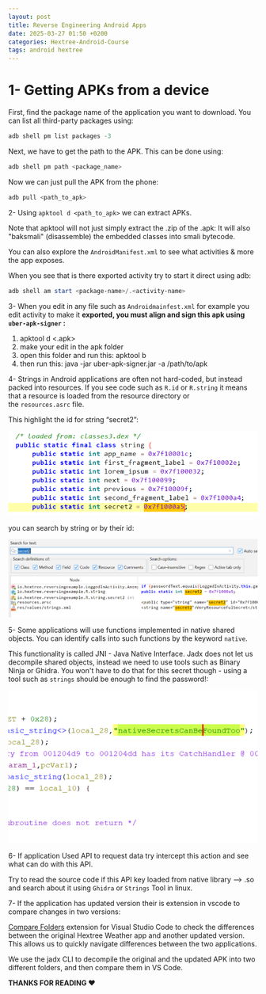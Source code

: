 ```yaml
---
layout: post
title: Reverse Engineering Android Apps
date: 2025-03-27 01:50 +0200
categories: Hextree-Android-Course
tags: android hextree
---
```

# **1- Getting APKs from a device**

First, find the package name of the application you want to download. You can list all third-party packages using:

```powershell
adb shell pm list packages -3
```

Next, we have to get the path to the APK. This can be done using:

```powershell
adb shell pm path <package_name>
```

Now we can just pull the APK from the phone:

```powershell
adb pull <path_to_apk>
```

2- Using `apktool d <path_to_apk>` we can extract APKs.

Note that apktool will not just simply extract the .zip of the .apk: It will also "baksmali" (disassemble) the embedded classes into smali bytecode.

You can also explore the `AndroidManifest.xml` to see what activities & more the app exposes.


When you see that is there exported activity try to start it direct using adb:

```powershell
adb shell am start <package-name>/.<activity-name>
```


3- When you edit in any file such as `Androidmainfest.xml`  for example you edit activity to make it **exported, you must align and sign this apk using `uber-apk-signer` :**
1. apktool d <.apk>
2. make your edit in the apk folder 
3. open this folder and run this: apktool b
4. then run this: java -jar uber-apk-signer.jar -a /path/to/apk

4- Strings in Android applications are often not hard-coded, but instead packed into resources. If you see code such as `R.id` or `R.string` it means that a resource is loaded from the resource directory or the `resources.asrc` file.

This highlight the id for string “secret2”: 

![](/Images/hextreeCourseImages/image1.png)

you can search by string or by their id:

![](/Images/hextreeCourseImages/image2.png)

5- Some applications will use functions implemented in native shared objects. You can identify calls into such functions by the keyword `native`.

This functionality is called JNI - Java Native Interface. Jadx does not let us decompile shared objects, instead we need to use tools such as Binary Ninja or Ghidra. You won't have to do that for this secret though - using a tool such as `strings` should be enough to find the password!:

![](/Images/hextreeCourseImages/image3.png)

6- If application Used API to request data try intercept  this action and see what can do with this API.

Try to read the source code if this API key loaded from native library —> .so and search about it using `Ghidra` or `Strings` Tool in linux.

7- If the application has updated version their is extension in vscode to compare changes in two versions:  

[Compare Folders](https://marketplace.visualstudio.com/items?itemName=moshfeu.compare-folders) extension for Visual Studio Code to check the differences between the original Hextree Weather app and another updated version. This allows us to quickly navigate differences between the two applications.

We use the jadx CLI to decompile the original and the updated APK into two different folders, and then compare them in VS Code.

**THANKS FOR READING ❤️**

<script src="https://giscus.app/client.js"
        data-repo="0xk3r0/0xk3r0.github.io"
        data-repo-id="R_kgDOOGw3bQ"
        data-category="General"
        data-category-id="DIC_kwDOOGw3bc4CobRY"
        data-mapping="pathname"
        data-strict="0"
        data-reactions-enabled="1"
        data-emit-metadata="0"
        data-input-position="bottom"
        data-theme="dark"
        data-lang="en"
        crossorigin="anonymous"
        async>
</script>

